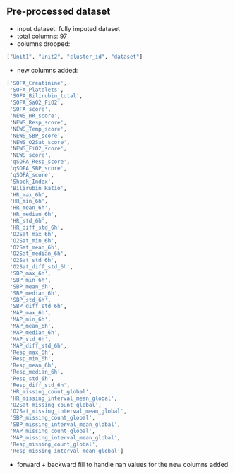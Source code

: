 ## Pre-processed dataset

- input dataset: fully imputed dataset
- total columns: 97
- columns dropped:

```bash
["Unit1", "Unit2", "cluster_id", "dataset"]
```

- new columns added:

```bash
['SOFA_Creatinine',
 'SOFA_Platelets',
 'SOFA_Bilirubin_total',
 'SOFA_SaO2_FiO2',
 'SOFA_score',
 'NEWS_HR_score',
 'NEWS_Resp_score',
 'NEWS_Temp_score',
 'NEWS_SBP_score',
 'NEWS_O2Sat_score',
 'NEWS_FiO2_score',
 'NEWS_score',
 'qSOFA_Resp_score',
 'qSOFA_SBP_score',
 'qSOFA_score',
 'Shock_Index',
 'Bilirubin_Ratio',
 'HR_max_6h',
 'HR_min_6h',
 'HR_mean_6h',
 'HR_median_6h',
 'HR_std_6h',
 'HR_diff_std_6h',
 'O2Sat_max_6h',
 'O2Sat_min_6h',
 'O2Sat_mean_6h',
 'O2Sat_median_6h',
 'O2Sat_std_6h',
 'O2Sat_diff_std_6h',
 'SBP_max_6h',
 'SBP_min_6h',
 'SBP_mean_6h',
 'SBP_median_6h',
 'SBP_std_6h',
 'SBP_diff_std_6h',
 'MAP_max_6h',
 'MAP_min_6h',
 'MAP_mean_6h',
 'MAP_median_6h',
 'MAP_std_6h',
 'MAP_diff_std_6h',
 'Resp_max_6h',
 'Resp_min_6h',
 'Resp_mean_6h',
 'Resp_median_6h',
 'Resp_std_6h',
 'Resp_diff_std_6h',
 'HR_missing_count_global',
 'HR_missing_interval_mean_global',
 'O2Sat_missing_count_global',
 'O2Sat_missing_interval_mean_global',
 'SBP_missing_count_global',
 'SBP_missing_interval_mean_global',
 'MAP_missing_count_global',
 'MAP_missing_interval_mean_global',
 'Resp_missing_count_global',
 'Resp_missing_interval_mean_global']
```

- forward + backward fill to handle nan values for the new columns added
